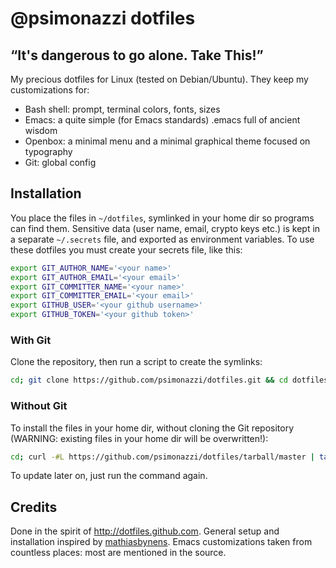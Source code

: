 # @psimonazzi dotfiles

## “It's dangerous to go alone. Take This!”

My precious dotfiles for Linux (tested on Debian/Ubuntu). They keep my customizations for:

- Bash shell: prompt, terminal colors, fonts, sizes
- Emacs: a quite simple (for Emacs standards) .emacs full of ancient wisdom 
- Openbox: a minimal menu and a minimal graphical theme focused on typography
- Git: global config

## Installation

You place the files in `~/dotfiles`, symlinked in your home dir so programs can find them.
Sensitive data (user name, email, crypto keys etc.) is kept in a separate `~/.secrets` file, and exported as environment variables. To use these dotfiles you must create your secrets file, like this:

```bash
export GIT_AUTHOR_NAME='<your name>'
export GIT_AUTHOR_EMAIL='<your email>'
export GIT_COMMITTER_NAME='<your name>'
export GIT_COMMITTER_EMAIL='<your email>'
export GITHUB_USER='<your github username>'
export GITHUB_TOKEN='<your github token>'
```

### With Git

Clone the repository, then run a script to create the symlinks:

```bash
cd; git clone https://github.com/psimonazzi/dotfiles.git && cd dotfiles && ./bootstrap.sh
```

### Without Git

To install the files in your home dir, without cloning the Git repository (WARNING: existing files in your home dir will be overwritten!):

```bash
cd; curl -#L https://github.com/psimonazzi/dotfiles/tarball/master | tar -xzv --strip-components 1 --exclude={README.md,bootstrap.sh}
```

To update later on, just run the command again.

## Credits

Done in the spirit of http://dotfiles.github.com.
General setup and installation inspired by [mathiasbynens](https://github.com/mathiasbynens/dotfiles).
Emacs customizations taken from countless places: most are mentioned in the source.

